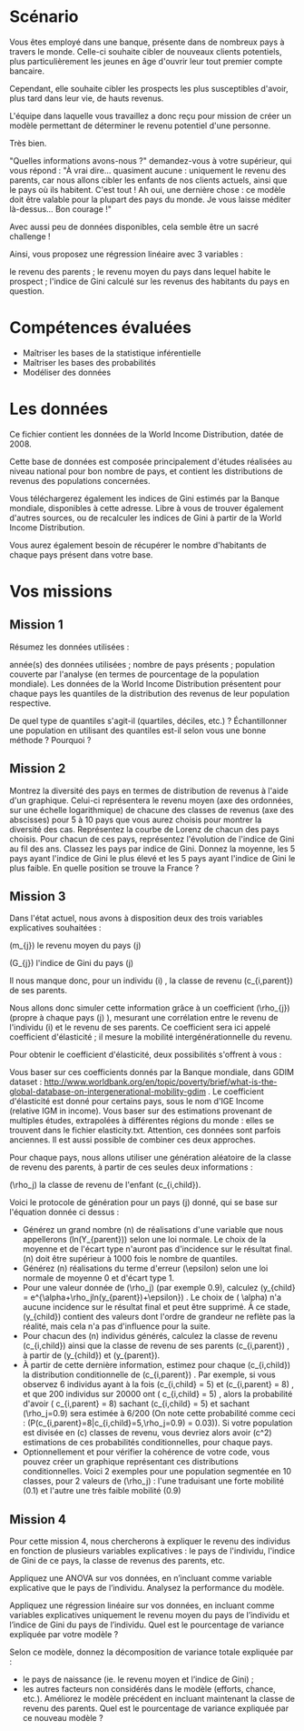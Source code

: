 # Scénario
Vous êtes employé dans une banque, présente dans de nombreux pays à travers le monde. Celle-ci souhaite cibler de nouveaux clients potentiels, plus particulièrement les jeunes en âge d'ouvrir leur tout premier compte bancaire.

Cependant, elle souhaite cibler les prospects les plus susceptibles d'avoir, plus tard dans leur vie, de hauts revenus.

L'équipe dans laquelle vous travaillez a donc reçu pour mission de créer un modèle permettant de déterminer le revenu potentiel d'une personne.

Très bien.

"Quelles informations avons-nous ?" demandez-vous à votre supérieur, qui vous répond : "À vrai dire... quasiment aucune : uniquement le revenu des parents, car nous allons cibler les enfants de nos clients actuels, ainsi que le pays où ils habitent. C'est tout ! Ah oui, une dernière chose : ce modèle doit être valable pour la plupart des pays du monde. Je vous laisse méditer là-dessus… Bon courage !"

Avec aussi peu de données disponibles, cela semble être un sacré challenge !

Ainsi, vous proposez une régression linéaire avec 3 variables :

le revenu des parents ;
le revenu moyen du pays dans lequel habite le prospect ;
l'indice de Gini calculé sur les revenus des habitants du pays en question. 

# Compétences évaluées
- Maîtriser les bases de la statistique inférentielle
- Maîtriser les bases des probabilités
- Modéliser des données

# Les données
Ce fichier contient les données de la World Income Distribution, datée de 2008.

Cette base de données est composée principalement d'études réalisées au niveau national pour bon nombre de pays, et contient les distributions de revenus des populations concernées.

Vous téléchargerez également les indices de Gini estimés par la Banque mondiale, disponibles à cette adresse. Libre à vous de trouver également d'autres sources, ou de recalculer les indices de Gini à partir de la World Income Distribution.

Vous aurez également besoin de récupérer le nombre d'habitants de chaque pays présent dans votre base.

# Vos missions

## Mission 1
Résumez les données utilisées :

année(s) des données utilisées ;
nombre de pays présents ;
population couverte par l'analyse (en termes de pourcentage de la population mondiale).
Les données de la World Income Distribution présentent pour chaque pays les quantiles de la distribution des revenus de leur population respective.

De quel type de quantiles s'agit-il (quartiles, déciles, etc.) ?
Échantillonner une population en utilisant des quantiles est-il selon vous une bonne méthode ? Pourquoi ?

## Mission 2
Montrez la diversité des pays en termes de distribution de revenus à l'aide d'un graphique. Celui-ci représentera le revenu moyen (axe des ordonnées, sur une échelle logarithmique) de chacune des classes de revenus (axe des abscisses) pour 5 à 10 pays que vous aurez choisis pour montrer la diversité des cas.
Représentez la courbe de Lorenz de chacun des pays choisis.
Pour chacun de ces pays, représentez l'évolution de l'indice de Gini au fil des ans.
Classez les pays par indice de Gini. Donnez la moyenne, les 5 pays ayant l'indice de Gini le plus élevé et les 5 pays ayant l'indice de Gini le plus faible. En quelle position se trouve la France ?

## Mission 3
Dans l'état actuel, nous avons à disposition deux des trois variables explicatives souhaitées :

\(m_{j}\) le revenu moyen du pays  \(j\)

\(G_{j}\) l'indice de Gini du pays \(j\)

Il nous manque donc, pour un individu  \(i\) , la classe de revenu \(c_{i,parent}\) de ses parents.

Nous allons donc simuler cette information grâce à un coefficient \(\rho_{j}\) (propre à chaque pays \(j\) ), mesurant une corrélation entre le revenu de l'individu \(i\) et le revenu de ses parents. Ce coefficient sera ici appelé coefficient d'élasticité ; il mesure la mobilité intergénérationnelle du revenu.

Pour obtenir le coefficient d'élasticité, deux possibilités s'offrent à vous :

Vous baser sur ces coefficients donnés par la Banque mondiale, dans GDIM dataset : http://www.worldbank.org/en/topic/poverty/brief/what-is-the-global-database-on-intergenerational-mobility-gdim . Le coefficient d'élasticité est donné pour certains pays, sous le nom d'IGE Income (relative IGM in income).
Vous baser sur des estimations provenant de multiples études, extrapolées à différentes régions du monde :  elles se trouvent dans le fichier elasticity.txt. Attention, ces données sont parfois anciennes.
Il est aussi possible de combiner ces deux approches.

Pour chaque pays, nous allons utiliser une génération aléatoire de la classe de revenu des parents, à partir de ces seules deux informations :

\(\rho_j\)
la classe de revenu de l'enfant  \(c_{i,child}\).

Voici le protocole de génération pour un pays \(j\) donné, qui se base sur l'équation donnée ci dessus :
- Générez un grand nombre \(n\) de réalisations d'une variable que nous appellerons  \(ln(Y_{parent})\) selon une loi normale. Le choix de la moyenne et de l'écart type n'auront pas d'incidence sur le résultat final. \(n\) doit être supérieur à 1000 fois le nombre de quantiles.
- Générez \(n\) réalisations du terme d'erreur \(\epsilon\) selon une loi normale de moyenne 0 et d'écart type 1.
- Pour une valeur donnée de \(\rho_j\) (par exemple 0.9), calculez \(y_{child} = e^{\alpha+\rho_jln(y_{parent})+\epsilon}\) . Le choix de \( \alpha\) n'a aucune incidence sur le résultat final et peut être supprimé. À ce stade, \(y_{child}\) contient des valeurs dont l'ordre de grandeur ne reflète pas la réalité, mais cela n'a pas d'influence pour la suite.
- Pour chacun des \(n\) individus générés, calculez la classe de revenu  \(c_{i,child}\) ainsi que la classe de revenu de ses parents \(c_{i,parent}\) , à partir de \(y_{child}\) et \(y_{parent}\).
- À partir de cette dernière information, estimez pour chaque  \(c_{i,child}\) la distribution conditionnelle de \(c_{i,parent}\) . Par exemple, si vous observez 6 individus ayant à la fois  \(c_{i,child} = 5\) et \(c_{i,parent} = 8\) , et que 200 individus sur 20000 ont \( c_{i,child} = 5\) , alors la probabilité d'avoir \( c_{i,parent} = 8\) sachant  \(c_{i,child} = 5\) et sachant \(\rho_j=0.9\) sera estimée à 6/200 (On note cette probabilité comme ceci : \(P(c_{i,parent}=8|c_{i,child}=5,\rho_j=0.9) = 0.03\)). Si votre population est divisée en \(c\) classes de revenu, vous devriez alors avoir \(c^2\) estimations de ces probabilités conditionnelles, pour chaque pays.
- Optionnellement et pour vérifier la cohérence de votre code, vous pouvez créer un graphique représentant ces distributions conditionnelles. Voici 2 exemples pour une population segmentée en 10 classes, pour 2 valeurs de \(\rho_j\) : l'une traduisant une forte mobilité (0.1) et l'autre une très faible mobilité (0.9) 

## Mission 4
Pour cette mission 4, nous chercherons à expliquer le revenu des individus en fonction de plusieurs variables explicatives : le pays de l'individu, l'indice de Gini de ce pays, la classe de revenus des parents, etc.

Appliquez une ANOVA sur vos données, en n’incluant comme variable explicative que le pays de l’individu. Analysez la performance du modèle.

Appliquez une régression linéaire sur vos données, en incluant comme variables explicatives uniquement le revenu moyen du pays de l’individu et l’indice de Gini du pays de l’individu. Quel est le pourcentage de variance expliquée par votre modèle ?

Selon ce modèle, donnez la décomposition de variance totale expliquée par :

  - le pays de naissance (ie. le revenu moyen et l’indice de Gini) ;
  - les autres facteurs non considérés dans le modèle (efforts, chance, etc.).
Améliorez le modèle précédent en incluant maintenant la classe de revenu des parents. Quel est le pourcentage de variance expliquée par ce nouveau modèle ?

